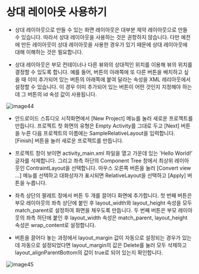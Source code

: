 # 상대 레이아웃 사용하기

- 상대 레이아웃으로 만들 수 있는 화면 레이아웃은 대부분 제약 레이아웃으로 만들 수 있습니다. 따라서 상대 레이아웃을 사용하는 것은 권항하지 않습니다. 다만 예전에 만든 레이아웃이 상대 레이아웃을 사용한 경우가 있기 때문에 상대 레이아웃에 대해 이해하는 것은 필요합니다.

- 상대 레이아웃은 부모 컨테이너나 다른 뷰와의 상대적인 위치를 이용해 뷰의 위치를 결정할 수 있도록 합니다. 예를 들어, 버튼의 아래쪽에 또 다른 버튼을 배치하고 싶을 때 이미 추가되어 있는 버튼의 아래쪽에 붙여 달라는 속성을 XML 레리아웃에서 설정할 수 있습니다. 이 경우 이미 추가되어 있는 버튼이 어떤 것인지 지정해야 하는데 그 버튼의 id 속성 값이 사용됩니다.

![image44](https://raw.githubusercontent.com/yonggyo1125/curriculum300H/main/7.Android(60%EC%8B%9C%EA%B0%84)/1~2%EC%9D%BC%EC%B0%A8(6h)%20-%20%EA%B0%9C%EB%B0%9C%ED%99%98%EA%B2%BD%20%EC%84%A4%EC%A0%95%2C%20%EB%B7%B0%2C%20%EB%A0%88%EC%9D%B4%EC%95%84%EC%9B%83/images/layouts/image44.png)

- 안드로이드 스튜디오 시작화면에서 [New Project] 메뉴를 눌러 새로운 프로젝트를 만듭니다. 프로젝트 첫 화면의 유형은 Empty Activity를 그대로 두고 [Next] 버튼을 누른 다음 프로젝트의 이름에는 SampleRelativeLayout을 입력합니다. [Finish] 버튼을 눌러 새로운 프로젝트를 만듭니다.

- 프로젝트 창이 보이면 activity_main.xml 파일을 열고 가운데 있는 'Hello World!' 글자를 삭제합니다. 그리고 좌측 하단의 Component Tree 창에서 최상위 레이아웃인 ContraintLayout을 선택합니다. 마우스 오른쪽 버튼을 눌러 [Convert view ...] 메뉴를 선택하고 대화상자가 표시되면 RelativeLayout을 선택하고 [Apply] 버튼을 누릅니다.

- 좌측 상단의 팔레트 창에서 버튼 두 개를 끌어다 화면에 추가합니다. 첫 번째 버튼은 부모 레이아웃의 좌측 상단에 붙인 후 layout_width와 layout_height 속성을 모두 match_parent로 설정하여 화면을 채우도록 만듭니다. 두 번째 버튼은 부모 레이아웃의 좌측 하단에 붙인 후 layout_width 속성은 match_parent, layout_height 속성은 wrap_content로 설정합니다. 
- 버튼을 끌어다 놓는 과정에서 layout_margin 값이 자동으로 설정되는 경우가 있는데 자동으로 설정되었다면 layout_margin의 값은 Delete를 눌러 모두 삭제하고 layout_alignParentBottom의 값이 true로 되어 있는지 확인합니다.

![image45](https://raw.githubusercontent.com/yonggyo1125/curriculum300H/main/7.Android(60%EC%8B%9C%EA%B0%84)/1~2%EC%9D%BC%EC%B0%A8(6h)%20-%20%EA%B0%9C%EB%B0%9C%ED%99%98%EA%B2%BD%20%EC%84%A4%EC%A0%95%2C%20%EB%B7%B0%2C%20%EB%A0%88%EC%9D%B4%EC%95%84%EC%9B%83/images/layouts/image45.png)


